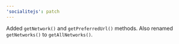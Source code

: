 ```yaml
---
'socialitejs': patch
---
```


Added `getNetwork()` and `getPreferredUrl()` methods. Also renamed `getNetworks()` to `getAllNetworks()`.
